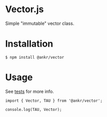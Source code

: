 # Vector.js

Simple "immutable" vector class.

# Installation

```
$ npm install @ankr/vector
```

# Usage

See [tests](test/) for more info.
```
import { Vector, TAU } from '@ankr/vector';

console.log(TAU, Vector);
```
